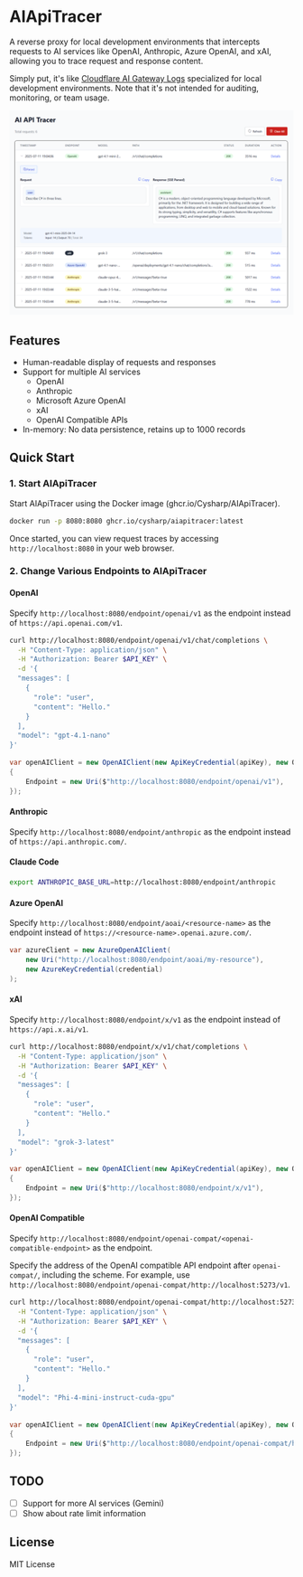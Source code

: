 # AIApiTracer

A reverse proxy for local development environments that intercepts requests to AI services like OpenAI, Anthropic, Azure OpenAI, and xAI, allowing you to trace request and response content.

Simply put, it's like [Cloudflare AI Gateway Logs](https://developers.cloudflare.com/ai-gateway/observability/logging/) specialized for local development environments. Note that it's not intended for auditing, monitoring, or team usage.

![](docs/img/screen-01.png?)

## Features

- Human-readable display of requests and responses
- Support for multiple AI services
    - OpenAI
    - Anthropic
    - Microsoft Azure OpenAI
    - xAI
    - OpenAI Compatible APIs
- In-memory: No data persistence, retains up to 1000 records

## Quick Start

### 1. Start AIApiTracer

Start AIApiTracer using the Docker image (ghcr.io/Cysharp/AIApiTracer).

```bash
docker run -p 8080:8080 ghcr.io/cysharp/aiapitracer:latest
```

Once started, you can view request traces by accessing `http://localhost:8080` in your web browser.

### 2. Change Various Endpoints to AIApiTracer

#### OpenAI

Specify `http://localhost:8080/endpoint/openai/v1` as the endpoint instead of `https://api.openai.com/v1`.

```bash
curl http://localhost:8080/endpoint/openai/v1/chat/completions \
  -H "Content-Type: application/json" \
  -H "Authorization: Bearer $API_KEY" \
  -d '{
  "messages": [
    {
      "role": "user",
      "content": "Hello."
    }
  ],
  "model": "gpt-4.1-nano"
}'
```
```csharp
var openAIClient = new OpenAIClient(new ApiKeyCredential(apiKey), new OpenAIClientOptions
{
    Endpoint = new Uri($"http://localhost:8080/endpoint/openai/v1"),
});
```

#### Anthropic
Specify `http://localhost:8080/endpoint/anthropic` as the endpoint instead of `https://api.anthropic.com/`.

#### Claude Code
```bash
export ANTHROPIC_BASE_URL=http://localhost:8080/endpoint/anthropic
```

#### Azure OpenAI
Specify `http://localhost:8080/endpoint/aoai/<resource-name>` as the endpoint instead of `https://<resource-name>.openai.azure.com/`.

```csharp
var azureClient = new AzureOpenAIClient(
    new Uri("http://localhost:8080/endpoint/aoai/my-resource"),
    new AzureKeyCredential(credential)
);
```

#### xAI
Specify `http://localhost:8080/endpoint/x/v1` as the endpoint instead of `https://api.x.ai/v1`.

```bash
curl http://localhost:8080/endpoint/x/v1/chat/completions \
  -H "Content-Type: application/json" \
  -H "Authorization: Bearer $API_KEY" \
  -d '{
  "messages": [
    {
      "role": "user",
      "content": "Hello."
    }
  ],
  "model": "grok-3-latest"
}'
```
```csharp
var openAIClient = new OpenAIClient(new ApiKeyCredential(apiKey), new OpenAIClientOptions
{
    Endpoint = new Uri($"http://localhost:8080/endpoint/x/v1"),
});
```

#### OpenAI Compatible
Specify `http://localhost:8080/endpoint/openai-compat/<openai-compatible-endpoint>` as the endpoint.

Specify the address of the OpenAI compatible API endpoint after `openai-compat/`, including the scheme. For example, use `http://localhost:8080/endpoint/openai-compat/http://localhost:5273/v1`.

```bash
curl http://localhost:8080/endpoint/openai-compat/http://localhost:5273/v1/chat/completions \
  -H "Content-Type: application/json" \
  -H "Authorization: Bearer $API_KEY" \
  -d '{
  "messages": [
    {
      "role": "user",
      "content": "Hello."
    }
  ],
  "model": "Phi-4-mini-instruct-cuda-gpu"
}'
```
```csharp
var openAIClient = new OpenAIClient(new ApiKeyCredential(apiKey), new OpenAIClientOptions
{
    Endpoint = new Uri($"http://localhost:8080/endpoint/openai-compat/http://localhost:5273/v1"), // `http://localhost:5273/v1` is Foundry Local
});
```

## TODO
- [ ] Support for more AI services (Gemini)
- [ ] Show about rate limit information

## License

MIT License